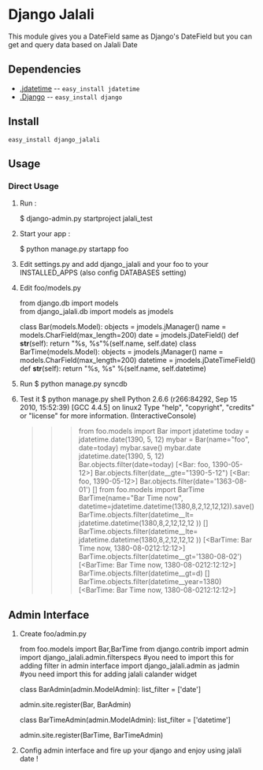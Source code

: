 Django Jalali
=============
This module gives you a DateField same as Django's DateField but you can get and query data based on Jalali Date

Dependencies
------------
* [.jdatetime](http://pypi.python.org/pypi/jdatetime/) -- `easy_install jdatetime`
* [.Django](https://www.djangoproject.com/) -- `easy_install django`

Install
-------

    easy_install django_jalali

Usage
-----

### Direct Usage

1. Run : 


    $ django-admin.py startproject jalali_test


2. Start your app :

    $ python manage.py startapp foo

3. Edit settings.py and add django_jalali and your foo to your INSTALLED_APPS (also config DATABASES setting)

4. Edit foo/models.py 

    from django.db import models                                                                                                                          
    from django_jalali.db import models as jmodels

    class Bar(models.Model):
        objects = jmodels.jManager()
        name =  models.CharField(max_length=200)
        date =  jmodels.jDateField()
        def __str__(self):
            return "%s, %s"%(self.name, self.date)
    class BarTime(models.Model):
        objects = jmodels.jManager()
        name =  models.CharField(max_length=200)
        datetime = jmodels.jDateTimeField()
        def __str__(self):
            return "%s, %s" %(self.name, self.datetime)
5. Run 
    $ python manage.py syncdb

6. Test it
    $ python manage.py shell
    Python 2.6.6 (r266:84292, Sep 15 2010, 15:52:39) 
    [GCC 4.4.5] on linux2
    Type "help", "copyright", "credits" or "license" for more information.
    (InteractiveConsole)
    >>> from foo.models import Bar
    >>> import jdatetime
    >>> today = jdatetime.date(1390, 5, 12)
    >>> mybar = Bar(name="foo", date=today)
    >>> mybar.save()
    >>> mybar.date
    jdatetime.date(1390, 5, 12)
    >>> Bar.objects.filter(date=today)
    [<Bar: foo, 1390-05-12>]
    >>> Bar.objects.filter(date__gte="1390-5-12")
    [<Bar: foo, 1390-05-12>]
    >>> Bar.objects.filter(date='1363-08-01')
    []
    >>> from foo.models import BarTime
    >>> BarTime(name="Bar Time now", datetime=jdatetime.datetime(1380,8,2,12,12,12)).save()
    >>> BarTime.objects.filter(datetime__lt= jdatetime.datetime(1380,8,2,12,12,12 ))
    []
    >>> BarTime.objects.filter(datetime__lte= jdatetime.datetime(1380,8,2,12,12,12 ))
    [<BarTime: Bar Time now, 1380-08-0212:12:12>]
    >>> BarTime.objects.filter(datetime__gt='1380-08-02')
    [<BarTime: Bar Time now, 1380-08-0212:12:12>]
    >>> BarTime.objects.filter(datetime__gt=d)
    []
    >>> BarTime.objects.filter(datetime__year=1380)
    [<BarTime: Bar Time now, 1380-08-0212:12:12>]

Admin Interface 
---------------

1. Create foo/admin.py

    from foo.models import Bar,BarTime
    from django.contrib import admin
    import django_jalali.admin.filterspecs #you need to import this for adding filter in admin interface
    import django_jalali.admin as jadmin #you need import this for adding jalali calander widget

    class BarAdmin(admin.ModelAdmin):
        list_filter = ['date']

    admin.site.register(Bar, BarAdmin)

    class BarTimeAdmin(admin.ModelAdmin):
        list_filter = ['datetime']

    admin.site.register(BarTime, BarTimeAdmin)

2. Config admin interface and fire up your django and enjoy using jalali date !
